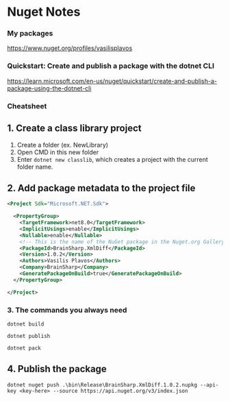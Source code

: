 # Nuget Notes

### My packages
https://www.nuget.org/profiles/vasilisplavos

### Quickstart: Create and publish a package with the dotnet CLI
https://learn.microsoft.com/en-us/nuget/quickstart/create-and-publish-a-package-using-the-dotnet-cli


### Cheatsheet

## 1. Create a class library project
1. Create a folder (ex. NewLibrary)
2. Open CMD in this new folder
3. Enter `dotnet new classlib`, which creates a project with the current folder name.

## 2. Add package metadata to the project file

```xml
<Project Sdk="Microsoft.NET.Sdk">

  <PropertyGroup>
    <TargetFramework>net8.0</TargetFramework>
    <ImplicitUsings>enable</ImplicitUsings>
    <Nullable>enable</Nullable>
    <!-- This is the name of the NuGet package in the Nuget.org Gallery -->
    <PackageId>BrainSharp.XmlDiff</PackageId>
    <Version>1.0.2</Version>
    <Authors>Vasilis Plavos</Authors>
    <Company>BrainSharp</Company>
    <GeneratePackageOnBuild>true</GeneratePackageOnBuild>
  </PropertyGroup>

</Project>
```

### 3. The commands you always need
```dotnetcli
dotnet build

dotnet publish

dotnet pack
```


## 4. Publish the package
```
dotnet nuget push .\bin\Release\BrainSharp.XmlDiff.1.0.2.nupkg --api-key <key-here> --source https://api.nuget.org/v3/index.json
```

